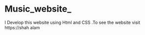 # Music_website_
I Develop this website using Html and CSS .To see the website visit https://shah alam
